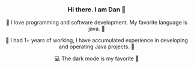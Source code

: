 ### <div align="center"> Hi there. I am Dan 👋 </div>

<p align="center">🌱 I love programming and software development. My favorite language is java. 🤟</p>
<p align="center">👯 I had 1+ years of working, I have accumulated experience in developing and operating Java projects. 🤟</p>
<p align="center">💻 The dark mode is my favorite 🤟</p>


<!--
**ngcdan/ngcdan** is a ✨ _special_ ✨ repository because its `README.md` (this file) appears on your GitHub profile.

Here are some ideas to get you started:

- 🔭 I’m currently working on ...
- 🌱 I’m currently learning ...
- 👯 I’m looking to collaborate on ...
- 🤔 I’m looking for help with ...
- 💬 Ask me about ...
- 📫 How to reach me: ...
- 😄 Pronouns: ...
- ⚡ Fun fact: ...
-->
